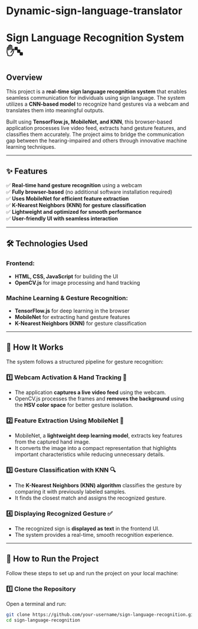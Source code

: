 # Dynamic-sign-language-translator
# **Sign Language Recognition System** ✋🔤  

## **Overview**  
This project is a **real-time sign language recognition system** that enables seamless communication for individuals using sign language. The system utilizes a **CNN-based model** to recognize hand gestures via a webcam and translates them into meaningful outputs.  

Built using **TensorFlow.js, MobileNet, and KNN**, this browser-based application processes live video feed, extracts hand gesture features, and classifies them accurately. The project aims to bridge the communication gap between the hearing-impaired and others through innovative machine learning techniques.  

---

## **✨ Features**  
✅ **Real-time hand gesture recognition** using a webcam  
✅ **Fully browser-based** (no additional software installation required)  
✅ **Uses MobileNet for efficient feature extraction**  
✅ **K-Nearest Neighbors (KNN) for gesture classification**  
✅ **Lightweight and optimized for smooth performance**  
✅ **User-friendly UI with seamless interaction**  

---

## **🛠️ Technologies Used**  
### **Frontend:**  
- **HTML, CSS, JavaScript** for building the UI  
- **OpenCV.js** for image processing and hand tracking  

### **Machine Learning & Gesture Recognition:**  
- **TensorFlow.js** for deep learning in the browser  
- **MobileNet** for extracting hand gesture features  
- **K-Nearest Neighbors (KNN)** for gesture classification  

---

## **📖 How It Works**  
The system follows a structured pipeline for gesture recognition:  

### **1️⃣ Webcam Activation & Hand Tracking** 🎥  
- The application **captures a live video feed** using the webcam.  
- OpenCV.js processes the frames and **removes the background** using the **HSV color space** for better gesture isolation.  

### **2️⃣ Feature Extraction Using MobileNet** 🧠  
- MobileNet, a **lightweight deep learning model**, extracts key features from the captured hand image.  
- It converts the image into a compact representation that highlights important characteristics while reducing unnecessary details.  

### **3️⃣ Gesture Classification with KNN** 🔍  
- The **K-Nearest Neighbors (KNN) algorithm** classifies the gesture by comparing it with previously labeled samples.  
- It finds the closest match and assigns the recognized gesture.  

### **4️⃣ Displaying Recognized Gesture** ✅  
- The recognized sign is **displayed as text** in the frontend UI.  
- The system provides a real-time, smooth recognition experience.  

---

## **🚀 How to Run the Project**  
Follow these steps to set up and run the project on your local machine:  

### **1️⃣ Clone the Repository**  
Open a terminal and run:  
```bash
git clone https://github.com/your-username/sign-language-recognition.git
cd sign-language-recognition
